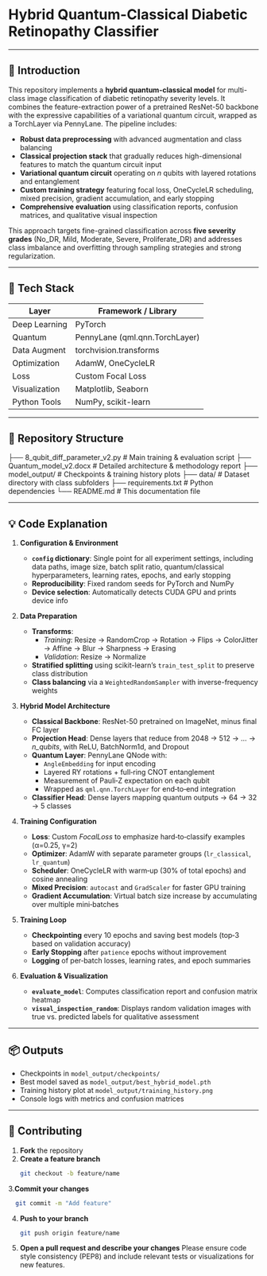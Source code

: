 # Hybrid Quantum-Classical Diabetic Retinopathy Classifier

---

## 📝 Introduction

This repository implements a **hybrid quantum-classical model** for multi-class image classification of diabetic retinopathy severity levels. It combines the feature-extraction power of a pretrained ResNet-50 backbone with the expressive capabilities of a variational quantum circuit, wrapped as a TorchLayer via PennyLane. The pipeline includes:

- **Robust data preprocessing** with advanced augmentation and class balancing
- **Classical projection stack** that gradually reduces high-dimensional features to match the quantum circuit input
- **Variational quantum circuit** operating on *n* qubits with layered rotations and entanglement
- **Custom training strategy** featuring focal loss, OneCycleLR scheduling, mixed precision, gradient accumulation, and early stopping
- **Comprehensive evaluation** using classification reports, confusion matrices, and qualitative visual inspection

This approach targets fine-grained classification across **five severity grades** (No_DR, Mild, Moderate, Severe, Proliferate_DR) and addresses class imbalance and overfitting through sampling strategies and strong regularization.

---

## 🚀 Tech Stack

| Layer         | Framework / Library            |
| ------------- | ------------------------------ |
| Deep Learning | PyTorch                        |
| Quantum       | PennyLane (qml.qnn.TorchLayer) |
| Data Augment  | torchvision.transforms         |
| Optimization  | AdamW, OneCycleLR              |
| Loss          | Custom Focal Loss              |
| Visualization | Matplotlib, Seaborn            |
| Python Tools  | NumPy, scikit-learn            |

---

## 📂 Repository Structure

├── 8_qubit_diff_parameter_v2.py # Main training & evaluation script
├── Quantum_model_v2.docx # Detailed architecture & methodology report
├── model_output/ # Checkpoints & training history plots
├── data/ # Dataset directory with class subfolders
├── requirements.txt # Python dependencies
└── README.md # This documentation file

---

## 💡 Code Explanation

1. **Configuration & Environment**  
   - **`config` dictionary**: Single point for all experiment settings, including data paths, image size, batch split ratio, quantum/classical hyperparameters, learning rates, epochs, and early stopping  
   - **Reproducibility**: Fixed random seeds for PyTorch and NumPy  
   - **Device selection**: Automatically detects CUDA GPU and prints device info  

2. **Data Preparation**  
   - **Transforms**:  
     - *Training*: Resize → RandomCrop → Rotation → Flips → ColorJitter → Affine → Blur → Sharpness → Erasing  
     - *Validation*: Resize → Normalize  
   - **Stratified splitting** using scikit-learn’s `train_test_split` to preserve class distribution  
   - **Class balancing** via a `WeightedRandomSampler` with inverse-frequency weights  

3. **Hybrid Model Architecture**  
   - **Classical Backbone**: ResNet-50 pretrained on ImageNet, minus final FC layer  
   - **Projection Head**: Dense layers that reduce from 2048 → 512 → … → *n_qubits*, with ReLU, BatchNorm1d, and Dropout  
   - **Quantum Layer**: PennyLane QNode with:  
     - `AngleEmbedding` for input encoding  
     - Layered RY rotations + full‑ring CNOT entanglement  
     - Measurement of Pauli‑Z expectation on each qubit  
     - Wrapped as `qml.qnn.TorchLayer` for end‑to‑end integration  
   - **Classifier Head**: Dense layers mapping quantum outputs → 64 → 32 → 5 classes  

4. **Training Configuration**  
   - **Loss**: Custom *FocalLoss* to emphasize hard‑to‑classify examples (α=0.25, γ=2)  
   - **Optimizer**: AdamW with separate parameter groups (`lr_classical`, `lr_quantum`)  
   - **Scheduler**: OneCycleLR with warm‑up (30% of total epochs) and cosine annealing  
   - **Mixed Precision**: `autocast` and `GradScaler` for faster GPU training  
   - **Gradient Accumulation**: Virtual batch size increase by accumulating over multiple mini‑batches  

5. **Training Loop**  
   - **Checkpointing** every 10 epochs and saving best models (top‑3 based on validation accuracy)  
   - **Early Stopping** after `patience` epochs without improvement  
   - **Logging** of per‑batch losses, learning rates, and epoch summaries  

6. **Evaluation & Visualization**  
   - **`evaluate_model`**: Computes classification report and confusion matrix heatmap  
   - **`visual_inspection_random`**: Displays random validation images with true vs. predicted labels for qualitative assessment
     
---

## 📦 Outputs

- Checkpoints in `model_output/checkpoints/`
- Best model saved as `model_output/best_hybrid_model.pth`
- Training history plot at `model_output/training_history.png`
- Console logs with metrics and confusion matrices

---

## 🤝 Contributing

1. **Fork** the repository  
2. **Create a feature branch**  
   ```bash
   git checkout -b feature/name
   ```
3.**Commit your changes**
  ```bash
    git commit -m "Add feature"
  ```
4. **Push to your branch**
   ```bash
   git push origin feature/name
   ```
5. **Open a pull request and describe your changes**
   Please ensure code style consistency (PEP8) and include relevant tests or visualizations for new features.
